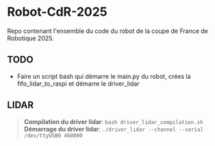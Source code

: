 # Robot-CdR-2025

Repo contenant l'ensemble du code du robot de la coupe de France de Robotique 2025.

## TODO

- Faire un script bash qui démarre le main.py du robot, crées la fifo_lidar_to_raspi et démarre le driver_lidar

## LIDAR

>**Compilation du driver lidar**: ``bash driver_lidar_compilation.sh``
>**Démarrage du driver lidar**: ``./driver_lidar --channel --serial /dev/ttyUSB0 460800``